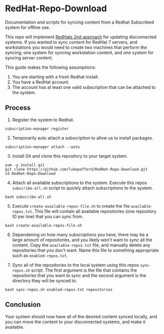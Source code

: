 # RedHat-Repo-Download
Documentation and scripts for syncing content from a Redhat Subscribed system for offline use.

This repo will implement [RedHats 2nd approach](https://access.redhat.com/solutions/29269) for updating disconnected systems.
If you wanted to sync content for RedHat 7 servers, and workstations you would need to create two machines that perform the syncing; one system for syncing workstation content, and one system for syncing server content.

This guide makes the following assumptions:

1. You are starting with a fresh Redhat install.
1. You have a RedHat account.
1. The account has at least one valid subscription that can be attached to the system.


## Process
1. Register the system to Redhat.
```
subscription-manager register
```

2. Temporarily auto attach a subscription to allow us to install packages.
```
subscription-manager attach --auto
```

3. Install Git and clone this repository to your target system.
```
yum -y install git
git clone https://github.com/lukepafford/RedHat-Repo-Download.git
cd RedHat-Repo-Download
```

4. Attach all available subscriptions to the system. Execute this repos `subscribe-all.sh` script to quickly attach subscriptions to the system.
```
bash subscribe-all.sh
```

5. Execute `create-available-repos-file.sh` to create the file `available-repos.txt`. This file will contain all available repositories (one repository ID per line) that you can sync from. 
```
bash create-available-repos-file.sh
```

6. Dependening on how many subscriptions you have, there may be a large amount of repositories, and you likely won't want to sync all the content. Copy the `available-repos.txt` file, and manually delete any repositories that you don't want. Name this file to something appropriate such as `enabled-repos.txt`.

7. Sync all of the repositories to the local system using this repos `sync-repos.sh` script. The first argument is the file that contains the repositories that you want to sync and the second argument is the directory they will be synced to.
```
bash sync-repos.sh enabled-repos.txt repositories
```

## Conclusion

Your system should now have all of the desired content synced locally, and you can move the content to your disconnected systems, and make it available.
